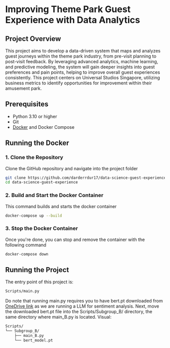 # Improving Theme Park Guest Experience with Data Analytics

## Project Overview
This project aims to develop a data-driven system that maps and analyzes guest journeys within the theme park industry, from pre-visit planning to post-visit feedback. By leveraging advanced analytics, machine learning, and predictive modeling, the system will gain deeper insights into guest preferences and pain points, helping to improve overall guest experiences consistently. This project centers on Universal Studios Singapore, utilizing business metrics to identify opportunities for improvement within their amusement park.

## Prerequisites
- Python 3.10 or higher
- Git
- [Docker](https://www.docker.com/get-started) and Docker Compose

## Running the Docker
### 1. Clone the Repository
Clone the GitHub repository and navigate into the project folder
```bash
git clone https://github.com/darderrdur17/data-science-guest-experience.git
cd data-science-guest-experience
```
### 2. Build and Start the Docker Container
This command builds and starts the docker container
```bash
docker-compose up --build
```
### 3. Stop the Docker Container
Once you're done, you can stop and remove the container with the following command
```bash
docker-compose down
```

## Running the Project
The entry point of this project is:
```bash
Scripts/main.py
```
Do note that running main.py requires you to have bert.pt downloaded from [OneDrive link](https://nusu-my.sharepoint.com/personal/e0929810_u_nus_edu/_layouts/15/onedrive.aspx?id=%2Fpersonal%2Fe0929810%5Fu%5Fnus%5Fedu%2FDocuments%2Fbert%5Fmodel%2Ept&parent=%2Fpersonal%2Fe0929810%5Fu%5Fnus%5Fedu%2FDocuments&ga=1) as we are running a LLM for sentiment analysis.
Next, move the downloaded bert.pt file into the Scripts/Subgroup_B/ directory, the same directory where main_B.py is located.
Visual: 
```bash
Scripts/
└── Subgroup_B/
    ├── main_B.py
    └── bert_model.pt
```
